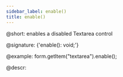```yaml
---
sidebar_label: enable()
title: enable()
---          
```


@short: enables a disabled Textarea control

@signature: {'enable(): void;'}

@example:
form.getItem("textarea").enable();

@descr:
